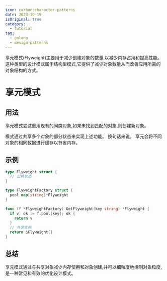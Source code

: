 ```yaml
---
icon: carbon:character-patterns
date: 2023-10-19
isOriginal: true
category:
  - tutorial
tag:
  - golang
  - design-patterns
---
```


享元模式(Flyweight)主要用于减少创建对象的数量,以减少内存占用和提高性能。这种类型的设计模式属于结构型模式,它提供了减少对象数量从而改善应用所需的对象结构的方式。

<!-- more -->

# 享元模式

## 用法

享元模式尝试重用现有的同类对象,如果未找到匹配的对象,则创建新对象。

模式通过共享多个对象的部分状态来实现上述功能。 换句话来说， 享元会将不同对象的相同数据进行缓存以节省内存。

## 示例


```go
type Flyweight struct {
  // 公共状态 
}

type FlyweightFactory struct {
  pool map[string]*Flyweight
}

func (f *FlyweightFactory) GetFlyweight(key string) *Flyweight {
  if v, ok := f.pool[key]; ok {
    return v 
  }
  // 共享实例
  return &Flyweight{}
}
```

## 总结

享元模式通过与共享对象减少内存使用和对象创建,并可以细粒度地控制对象粒度,是一种常见和有效的优化设计模式。